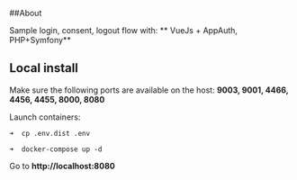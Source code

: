 ##About

Sample login, consent, logout flow with: ** VueJs + AppAuth, PHP+Symfony**

## Local install 

Make sure the following ports are available on  the host: **9003, 9001, 4466, 4456, 4455, 8000, 8080**

Launch containers:


    ➜  cp .env.dist .env
    
    ➜  docker-compose up -d
    


Go to **http://localhost:8080**